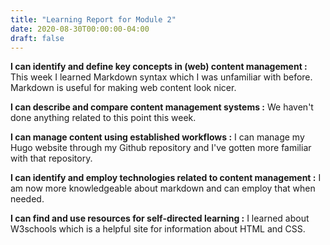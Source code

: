 ```yaml
---
title: "Learning Report for Module 2"
date: 2020-08-30T00:00:00-04:00
draft: false
---
```


**I can identify and define key concepts in (web) content management :** This week I learned Markdown syntax which I was unfamiliar with before. Markdown is useful for making web content look nicer.  

**I can describe and compare content management systems :** We haven't done anything related to this point this week.  

**I can manage content using established workflows :** I can manage my Hugo website through my Github repository and I've gotten more familiar with that repository.   

**I can identify and employ technologies related to content management :** I am now more knowledgeable about markdown and can employ that when needed.  

**I can find and use resources for self-directed learning :** I learned about W3schools which is a helpful site for information about HTML and CSS.
